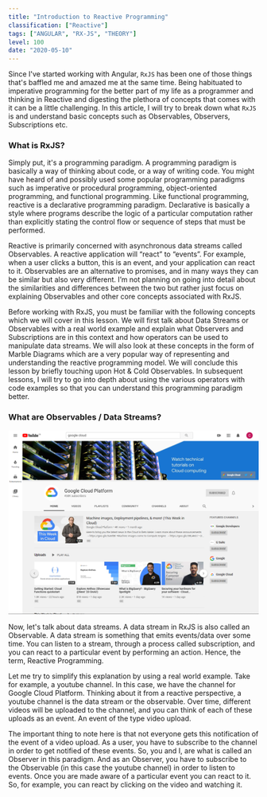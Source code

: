 ```yaml
---
title: "Introduction to Reactive Programming"
classification: ["Reactive"]
tags: ["ANGULAR", "RX-JS", "THEORY"]
level: 100
date: "2020-05-10"
---
```


Since I've started working with Angular, `RxJS` has been one of those things that's baffled me and amazed me at the same
time. Being habituated to imperative programming for the better part of my life as a programmer and thinking in Reactive
and digesting the plethora of concepts that comes with it can be a little challenging. In this article, I will try to
break down what `RxJS` is and understand basic concepts such as Observables, Observers, Subscriptions etc.

### What is RxJS?

Simply put, it's a programming paradigm. A programming paradigm is basically a way of thinking about code, or a way of
writing code. You might have heard of and possibly used some popular programming paradigms such as imperative or
procedural programming, object-oriented programming, and functional programming. Like functional programming, reactive
is a declarative programming paradigm. Declarative is basically a style where programs describe the logic of a
particular computation rather than explicitly stating the control flow or sequence of steps that must be performed.

Reactive is primarily concerned with asynchronous data streams called Observables. A reactive application will “react”
to “events”. For example, when a user clicks a button, this is an event, and your application can react to it.
Observables are an alternative to promises, and in many ways they can be similar but also very different. I’m not
planning on going into detail about the similarities and differences between the two but rather just focus on explaining
Observables and other core concepts associated with RxJS.

Before working with RxJS, you must be familiar with the following concepts which we will cover in this lesson. We will
first talk about Data Streams or Observables with a real world example and explain what Observers and Subscriptions are
in this context and how operators can be used to manipulate data streams. We will also look at these concepts in the
form of Marble Diagrams which are a very popular way of representing and understanding the reactive programming model.
We will conclude this lesson by briefly touching upon Hot & Cold Observables. In subsequent lessons, I will try to go into
depth about using the various operators with code examples so that you can understand this programming paradigm better.

### What are Observables / Data Streams?

![GCP Youtube Channel](./gcp.png)

Now, let's talk about data streams. A data stream in RxJS is also called an Observable. A data stream is something that
emits events/data over some time. You can listen to a stream, through a process called subscription, and you can react
to a particular event by performing an action. Hence, the term, Reactive Programming.

Let me try to simplify this explanation by using a real world example. Take for example, a youtube channel. In this
case, we have the channel for Google Cloud Platform. Thinking about it from a reactive perspective, a youtube channel is
the data stream or the observable. Over time, different videos will be uploaded to the channel, and you can think of each
of these uploads as an event. An event of the type video upload.

The important thing to note here is that not everyone gets this notification of the event of a video upload. As a user,
you have to subscribe to the channel in order to get notified of these events. So, you and I, are what is called an
Observer in this paradigm. And as an Observer, you have to subscribe to the Observable (in this case the youtube
channel) in order to listen to events. Once you are made aware of a particular event you can react to it. So, for
example, you can react by clicking on the video and watching it.
